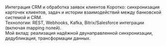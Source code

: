 Интеграция CRM и обработка заявок клиентов
Коротко: синхронизация карточек клиентов, задач и истории взаимодействий между банковской системой и CRM.  
Технологии: REST, Webhooks, Kafka, Bitrix/Salesforce интеграции (включая mapping полей).  
Мой вклад: реализация надёжной двунаправленной синхронизации, дедубликация, трансформации данных.

